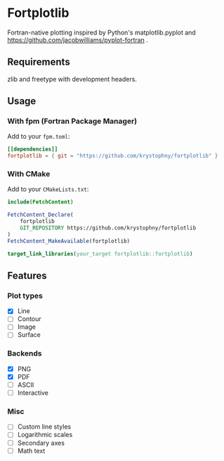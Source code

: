 # Fortplotlib
Fortran-native plotting inspired by Python's matplotlib.pyplot and https://github.com/jacobwilliams/pyplot-fortran .

## Requirements
zlib and freetype with development headers.

## Usage

### With fpm (Fortran Package Manager)

Add to your `fpm.toml`:
```toml
[[dependencies]]
fortplotlib = { git = "https://github.com/krystophny/fortplotlib" }
```

### With CMake

Add to your `CMakeLists.txt`:
```cmake
include(FetchContent)

FetchContent_Declare(
    fortplotlib
    GIT_REPOSITORY https://github.com/krystophny/fortplotlib
)
FetchContent_MakeAvailable(fortplotlib)

target_link_libraries(your_target fortplotlib::fortplotlib)
```

## Features

### Plot types
- [x] Line
- [ ] Contour
- [ ] Image
- [ ] Surface

### Backends
- [x] PNG
- [x] PDF
- [ ] ASCII
- [ ] Interactive

### Misc
- [ ] Custom line styles
- [ ] Logarithmic scales
- [ ] Secondary axes
- [ ] Math text
